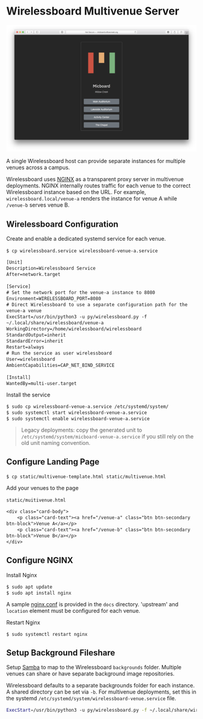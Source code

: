 # Wirelessboard Multivenue Server

![wirelessboard multivenue](img/multivenue.png)


A single Wirelessboard host can provide separate instances for multiple venues across a campus.

Wirelessboard uses [NGINX](https://www.nginx.com) as a transparent proxy server in multivenue deployments. NGINX internally routes traffic for each venue to the correct Wirelessboard instance based on the URL. For example, `wirelessboard.local/venue-a` renders the instance for venue A while `/venue-b` serves venue B.

## Wirelessboard Configuration
Create and enable a dedicated systemd service for each venue.


`$ cp wirelessboard.service wirelessboard-venue-a.service`

```
[Unit]
Description=Wirelessboard Service
After=network.target

[Service]
# Set the network port for the venue-a instance to 8080
Environment=WIRELESSBOARD_PORT=8080
# Direct Wirelessboard to use a separate configuration path for the venue-a venue
ExecStart=/usr/bin/python3 -u py/wirelessboard.py -f ~/.local/share/wirelessboard/venue-a
WorkingDirectory=/home/wirelessboard/wirelessboard
StandardOutput=inherit
StandardError=inherit
Restart=always
# Run the service as user wirelessboard
User=wirelessboard
AmbientCapabilities=CAP_NET_BIND_SERVICE

[Install]
WantedBy=multi-user.target
```

Install the service
```
$ sudo cp wirelessboard-venue-a.service /etc/systemd/system/
$ sudo systemctl start wirelessboard-venue-a.service
$ sudo systemctl enable wirelessboard-venue-a.service
```

> Legacy deployments: copy the generated unit to `/etc/systemd/system/micboard-venue-a.service` if you still rely on the old unit naming convention.

## Configure Landing Page
```
$ cp static/multivenue-template.html static/multivenue.html
```

Add your venues to the page

`static/muitivenue.html`
```
<div class="card-body">
    <p class="card-text"><a href="/venue-a" class="btn btn-secondary btn-block">Venue A</a></p>
    <p class="card-text"><a href="/venue-b" class="btn btn-secondary btn-block">Venue B</a></p>
</div>
```

## Configure NGINX
Install Nginx
```
$ sudo apt update
$ sudo apt install nginx
```

A sample [nginx.conf](nginx-sample.conf) is provided in the `docs` directory.  'upstream' and `location` element must be configured for each venue.


Restart Nginx
```
$ sudo systemctl restart nginx
```

## Setup Background Fileshare
Setup [Samba](fileshare.md) to map to the Wirelessboard `backgrounds` folder. Multiple venues can share or have separate background image repositories.

Wirelessboard defaults to a separate backgrounds folder for each instance. A shared directory can be set via `-b`. For multivenue deployments, set this in the systemd `/etc/systemd/system/wirelessboard-venue.service` file.

```bash
ExecStart=/usr/bin/python3 -u py/wirelessboard.py -f ~/.local/share/wirelessboard/venue-a -b ~/.local/share/wirelessboard/backgrounds
```
